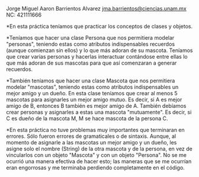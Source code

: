 Jorge Miguel Aaron Barrientos Alvarez
jma.barrientos@ciencias.unam.mx
NC: 421111666

*En esta práctica teníamos que practicar los conceptos de clases y objetos.

*Teníamos que hacer una clase Persona que nos permitiera modelar "personas", teniendo estas como atributos indispensables
recuerdos (aunque comienzan sin ellos) y lo que más adoran de su mascota. Teníamos que crear varias personas y hacerlas
interactuar contándose entre ellas lo que más adoran de sus mascotas para que así comenzaran a generar recuerdos.

*También teníamos que hacer una clase Mascota que nos permitiera modelar "mascotas", teniendo estas como atributos indispensables un mejor
amigo y un dueño. En esta clase teníamos que crear al menos 5 mascotas para asignarles un mejor amigo mutuo. Es decir, si A es mejor amigo de
B, entonces B también es mejor amigo de A. También debíamos crear personas y asignarles a estas una mascota "mutuamente". Es decir, si
C es dueño de la mascota M, M se hace mascota de la persona C.

*En esta práctica no tuve problemas muy importantes que terminaran en errores. Sólo fueron errores de gramaticales o de sintaxis. Aunque,
al momento de asignarle a las mascotas un mejor amigo y un dueño, les asigne solo el nombre (String) de la otra mascota y de la persona,
en vez de vincularlos con un objeto "Mascota" y con un objeto "Persona". No se me ocurrió una manera efectiva de hacer esto; las maneras que se 
me ocurrían eran engorrosas y me terminaba perdiendo completamente en el código.
